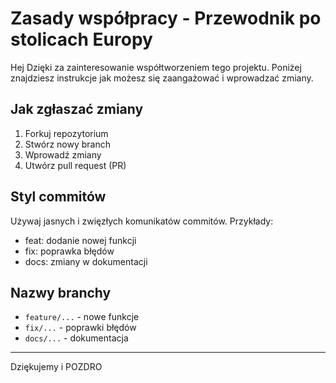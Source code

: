 # Zasady współpracy - Przewodnik po stolicach Europy
Hej
Dzięki za zainteresowanie współtworzeniem tego projektu. Poniżej znajdziesz instrukcje jak możesz się zaangażować i wprowadzać zmiany.

## Jak zgłaszać zmiany
1. Forkuj repozytorium
2. Stwórz nowy branch
3. Wprowadź zmiany
4. Utwórz pull request (PR)

## Styl commitów 
Używaj jasnych i zwięzłych komunikatów commitów. Przykłady:
- feat: dodanie nowej funkcji
- fix: poprawka błędów
- docs: zmiany w dokumentacji

## Nazwy branchy
- `feature/...` - nowe funkcje
- `fix/...` - poprawki błędów
- `docs/...` - dokumentacja

---
Dziękujemy i POZDRO
